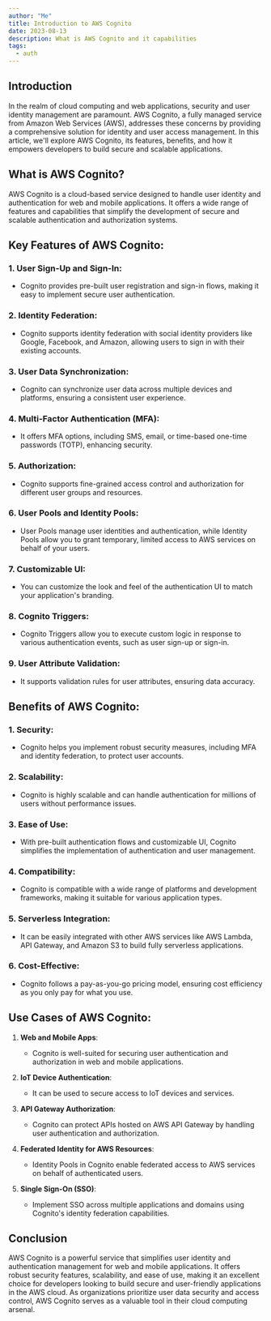 ```yaml
---
author: "Me"
title: Introduction to AWS Cognito
date: 2023-08-13
description: What is AWS Cognito and it capabilities
tags:
  - auth
---
```


## Introduction

In the realm of cloud computing and web applications, security and user identity management are paramount. AWS Cognito, a fully managed service from Amazon Web Services (AWS), addresses these concerns by providing a comprehensive solution for identity and user access management. In this article, we'll explore AWS Cognito, its features, benefits, and how it empowers developers to build secure and scalable applications.

## What is AWS Cognito?

AWS Cognito is a cloud-based service designed to handle user identity and authentication for web and mobile applications. It offers a wide range of features and capabilities that simplify the development of secure and scalable authentication and authorization systems.

## Key Features of AWS Cognito:

### 1. **User Sign-Up and Sign-In**:
   - Cognito provides pre-built user registration and sign-in flows, making it easy to implement secure user authentication.

### 2. **Identity Federation**:
   - Cognito supports identity federation with social identity providers like Google, Facebook, and Amazon, allowing users to sign in with their existing accounts.

### 3. **User Data Synchronization**:
   - Cognito can synchronize user data across multiple devices and platforms, ensuring a consistent user experience.

### 4. **Multi-Factor Authentication (MFA)**:
   - It offers MFA options, including SMS, email, or time-based one-time passwords (TOTP), enhancing security.

### 5. **Authorization**:
   - Cognito supports fine-grained access control and authorization for different user groups and resources.

### 6. **User Pools and Identity Pools**:
   - User Pools manage user identities and authentication, while Identity Pools allow you to grant temporary, limited access to AWS services on behalf of your users.

### 7. **Customizable UI**:
   - You can customize the look and feel of the authentication UI to match your application's branding.

### 8. **Cognito Triggers**:
   - Cognito Triggers allow you to execute custom logic in response to various authentication events, such as user sign-up or sign-in.

### 9. **User Attribute Validation**:
   - It supports validation rules for user attributes, ensuring data accuracy.

## Benefits of AWS Cognito:

### 1. **Security**:
   - Cognito helps you implement robust security measures, including MFA and identity federation, to protect user accounts.

### 2. **Scalability**:
   - Cognito is highly scalable and can handle authentication for millions of users without performance issues.

### 3. **Ease of Use**:
   - With pre-built authentication flows and customizable UI, Cognito simplifies the implementation of authentication and user management.

### 4. **Compatibility**:
   - Cognito is compatible with a wide range of platforms and development frameworks, making it suitable for various application types.

### 5. **Serverless Integration**:
   - It can be easily integrated with other AWS services like AWS Lambda, API Gateway, and Amazon S3 to build fully serverless applications.

### 6. **Cost-Effective**:
   - Cognito follows a pay-as-you-go pricing model, ensuring cost efficiency as you only pay for what you use.

## Use Cases of AWS Cognito:

1. **Web and Mobile Apps**:
   - Cognito is well-suited for securing user authentication and authorization in web and mobile applications.

2. **IoT Device Authentication**:
   - It can be used to secure access to IoT devices and services.

3. **API Gateway Authorization**:
   - Cognito can protect APIs hosted on AWS API Gateway by handling user authentication and authorization.

4. **Federated Identity for AWS Resources**:
   - Identity Pools in Cognito enable federated access to AWS services on behalf of authenticated users.

5. **Single Sign-On (SSO)**:
   - Implement SSO across multiple applications and domains using Cognito's identity federation capabilities.

## Conclusion

AWS Cognito is a powerful service that simplifies user identity and authentication management for web and mobile applications. It offers robust security features, scalability, and ease of use, making it an excellent choice for developers looking to build secure and user-friendly applications in the AWS cloud. As organizations prioritize user data security and access control, AWS Cognito serves as a valuable tool in their cloud computing arsenal.